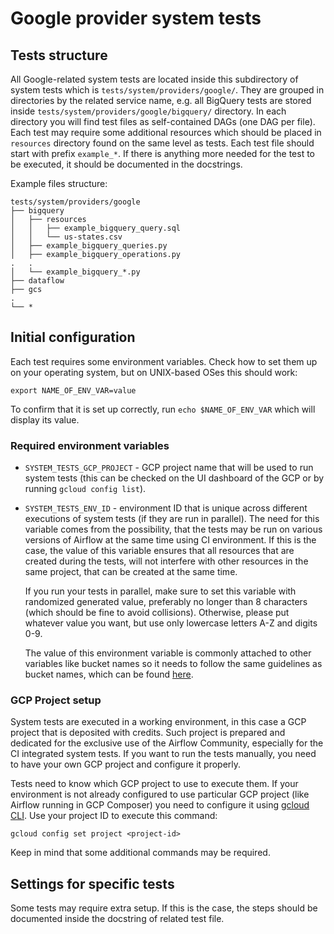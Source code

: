 <!--
 Licensed to the Apache Software Foundation (ASF) under one
 or more contributor license agreements.  See the NOTICE file
 distributed with this work for additional information
 regarding copyright ownership.  The ASF licenses this file
 to you under the Apache License, Version 2.0 (the
 "License"); you may not use this file except in compliance
 with the License.  You may obtain a copy of the License at

   http://www.apache.org/licenses/LICENSE-2.0

 Unless required by applicable law or agreed to in writing,
 software distributed under the License is distributed on an
 "AS IS" BASIS, WITHOUT WARRANTIES OR CONDITIONS OF ANY
 KIND, either express or implied.  See the License for the
 specific language governing permissions and limitations
 under the License.
-->

# Google provider system tests

## Tests structure

All Google-related system tests are located inside this subdirectory of system tests which is
`tests/system/providers/google/`. They are grouped in directories by the related service name, e.g. all BigQuery
tests are stored inside `tests/system/providers/google/bigquery/` directory. In each directory you will find test files
as self-contained DAGs (one DAG per file). Each test may require some additional resources which should be placed in
`resources` directory found on the same level as tests. Each test file should start with prefix `example_*`. If there
is anything more needed for the test to be executed, it should be documented in the docstrings.

Example files structure:

```
tests/system/providers/google
├── bigquery
│   ├── resources
│   │   ├── example_bigquery_query.sql
│   │   └── us-states.csv
│   ├── example_bigquery_queries.py
│   ├── example_bigquery_operations.py
.   .
│   └── example_bigquery_*.py
├── dataflow
├── gcs
.
└── *
```

## Initial configuration

Each test requires some environment variables. Check how to set them up on your operating system, but on UNIX-based
OSes this should work:

```commandline
export NAME_OF_ENV_VAR=value
```

To confirm that it is set up correctly, run `echo $NAME_OF_ENV_VAR` which will display its value.

### Required environment variables

- `SYSTEM_TESTS_GCP_PROJECT` - GCP project name that will be used to run system tests (this can be checked on the UI
  dashboard of the GCP or by running `gcloud config list`).

- `SYSTEM_TESTS_ENV_ID` - environment ID that is unique across different executions of system tests (if they
  are run in parallel). The need for this variable comes from the possibility, that the tests may be run on various
  versions of Airflow at the same time using CI environment. If this is the case, the value of this variable ensures
  that all resources that are created during the tests, will not interfere with other resources in the same project,
  that can be created at the same time.

  If you run your tests in parallel, make sure to set this variable with randomized generated value, preferably no
  longer than 8 characters (which should be fine to avoid collisions). Otherwise, please put whatever value you want,
  but use only lowercase letters A-Z and digits 0-9.

  The value of this environment variable is commonly attached to other variables like bucket names so it needs to
  follow the same guidelines as bucket names, which can be found
  [here](https://cloud.google.com/storage/docs/naming-buckets#requirements).

### GCP Project setup

System tests are executed in a working environment, in this case a GCP project that is deposited with credits. Such
project is prepared and dedicated for the exclusive use of the Airflow Community, especially for the CI integrated
system tests. If you want to run the tests manually, you need to have your own GCP project and configure it properly.

Tests need to know which GCP project to use to execute them. If your environment is not already configured to use
particular GCP project (like Airflow running in GCP Composer) you need to configure it using
[gcloud CLI](https://cloud.google.com/sdk/gcloud). Use your project ID to execute this command:

```commandline
gcloud config set project <project-id>
```

Keep in mind that some additional commands may be required.


## Settings for specific tests

Some tests may require extra setup. If this is the case, the steps should be documented inside the docstring of
related test file.
